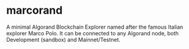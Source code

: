 # marcorand
A minimal Algorand Blockchain Explorer named after the famous Italian explorer Marco Polo. It can be connected to any Algorand node, both Development (sandbox) and Mainnet/Testnet. 
